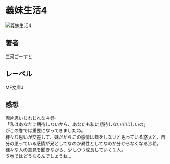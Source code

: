 # 義妹生活4

![義妹生活4](https://i.imgur.com/Spr5BY8.png)

## 著者

三河ごーすと

## レーベル

MF文庫J

## 感想

両片思いじれじれな４巻。  
「私はあなたに期待しないから、あなたも私に期待しないでほしいの」  
がこの巻では重要になってきましたね。  
様々な思いが交差して、妹だからこの感情は蓋をしないと思っている悠太と、自分の思っている感情が兄としてなのか異性としてなのか分からなくなる沙希。  
様々な人の意見を聞きながら、少しづつ成長していく２人。  
５巻ではどうなるんでしょうね…  
